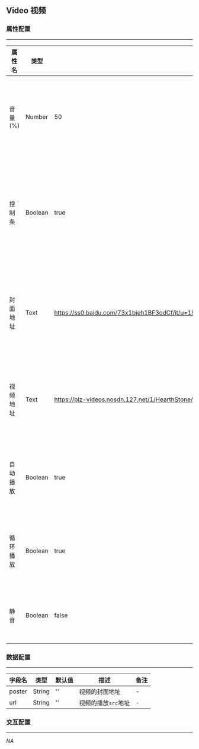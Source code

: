 ## Video 视频

### 属性配置
------
| 属性名 | 类型 | 默认值 | 描述 | 备注 |
| ------ | ------ | ------ | ------ | ------ |
| 音量(%) | Number | 50 | 设置视频的音量大小 | - |
| 控制条 | Boolean | true | 设置视频的是否显示控制条 | - |
| 封面地址 | Text | https://ss0.baidu.com/73x1bjeh1BF3odCf/it/u=1928175418,1881610586&fm=85&s=1A116084AF5303CC5CDEA812030050C9 | 设置视频的的封面地址 | - |
| 视频地址 | Text | https://blz-videos.nosdn.127.net/1/HearthStone/f6cd63b590d416821d3e27e0.mp4 | 设置视频的播放地址 | - |
| 自动播放 | Boolean | true | 是否需要自动播放 | - |
| 循环播放 | Boolean | true | 是否需要循环播放 | - |
| 静音 | Boolean | false | 是否需要静音 | - |

### 数据配置
------
| 字段名 | 类型 | 默认值 | 描述 | 备注 |
| ------ | ------ | ------ | ------ | ----- |
| poster | String | '' | 视频的封面地址 | - |
| url | String | '' | 视频的播放`src`地址 | - |

### 交互配置
-----
*NA*
